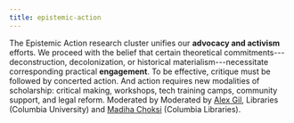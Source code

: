 ```yaml
---
title: epistemic-action
---
```


<!-- A 75-100 word paragraph describing the motivation behind these projects -->

The Epistemic Action research cluster unifies our **advocacy and activism** efforts. We proceed
with the belief that certain theoretical commitments---deconstruction, decolonization, or
historical materialism---necessitate corresponding practical **engagement**. To be effective,
critique must be followed by concerted action. And action requires new modalities of
scholarship: critical making, workshops, tech training camps, community support, and legal
reform. Moderated by Moderated by [Alex Gil][ag], Libraries (Columbia University) and [Madiha
Choksi][mc] (Columbia Libraries).

[ag]: http://www.elotroalex.com/profile/
[mc]: https://twitter.com/thedatarealist
